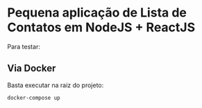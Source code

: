 # Pequena aplicação de Lista de Contatos em NodeJS + ReactJS

Para testar:

## Via Docker

Basta executar na raiz do projeto:

``
docker-compose up
``
